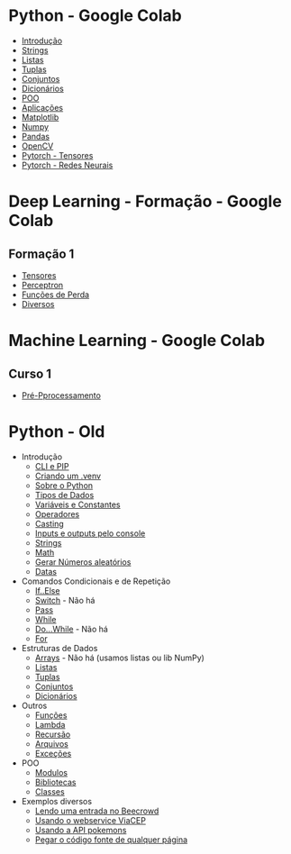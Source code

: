 # Python - Google Colab

- [Introdução](estudos/introducao.ipynb)
- [Strings](estudos/strings.ipynb)
- [Listas](estudos/listas.ipynb)
- [Tuplas](estudos/tuplas.ipynb)
- [Conjuntos](estudos/conjuntos.ipynb)
- [Dicionários](estudos/dicionarios.ipynb)
- [POO](estudos/poo.ipynb)
- [Aplicações](estudos/aplicacoes.ipynb)
- [Matplotlib](estudos/matplotlib.ipynb)
- [Numpy](estudos/numpy.ipynb)
- [Pandas](estudos/pandas.ipynb)
- [OpenCV](estudos/opencv.ipynb)
- [Pytorch - Tensores](estudos/pytorch_tensores.ipynb)
- [Pytorch - Redes Neurais](estudos/pytorch_redes_neurais.ipynb)

# Deep Learning - Formação - Google Colab

## Formação 1

- [Tensores](estudos/formacao_tensores.ipynb)
- [Perceptron](estudos/formacao_perceptron.ipynb)
- [Funções de Perda](estudos/formacao_funcoes_de_perda.ipynb)
- [Diversos](estudos/formacao_pytorch_diversos.ipynb)

# Machine Learning - Google Colab

## Curso 1

- [Pré-Pprocessamento](estudos/curso_1_ml_pre_process.ipynb)

# Python - Old

- Introdução
    - [CLI e PIP](estudos/linha-comando.md)
    - [Criando um .venv](estudos/venv.md)
    - [Sobre o Python](estudos/about.md)
    - [Tipos de Dados](estudos/tipos.md)
    - [Variáveis e Constantes](estudos/variaveis-constantes.md)
    - [Operadores](estudos/operadores.md)
    - [Casting](estudos/casting.md)
    - [Inputs e outputs pelo console](estudos/input-output.md)
    - [Strings](estudos/strings.md)
    - [Math](estudos/math.md)
    - [Gerar Números aleatórios](estudos/aleatorios.md)
    - [Datas](estudos/datas.md)
- Comandos Condicionais e de Repetição
    - [If..Else](estudos/if-else.md)
    - [Switch](estudos/#) - Não há
    - [Pass](estudos/pass.md)
    - [While](estudos/while.md)
    - [Do...While](estudos/#) - Não há
    - [For](estudos/for.md)
- Estruturas de Dados
    - [Arrays](estudos/#) - Não há (usamos listas ou lib NumPy)
    - [Listas](estudos/listas.md)
    - [Tuplas](estudos/tuplas.md)
    - [Conjuntos](estudos/conjuntos.md)
    - [Dicionários](estudos/dicionarios.md)
- Outros
    - [Funções](estudos/funcoes.md)
    - [Lambda](estudos/lambda.md)
    - [Recursão](estudos/recursao.md)
    - [Arquivos](estudos/arquivos.md)
    - [Exceções](estudos/excecoes.md)
- POO
    - [Modulos](estudos/modulos.md)
    - [Bibliotecas](estudos/bibliotecas.md)
    - [Classes](estudos/classes.md)
- Exemplos diversos
    - [Lendo uma entrada no Beecrowd](estudos/lendo-entradas.md)    
    - [Usando o webservice ViaCEP](estudos/ex-viacep.md)
    - [Usando a API pokemons](estudos/ex-pokemon.md)
    - [Pegar o código fonte de qualquer página](estudos/ex-source-code.md)     
